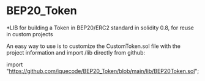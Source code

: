 # BEP20_Token

*LIB for building a Token in BEP20/ERC2 standard in solidity 0.8, for reuse in custom projects


An easy way to use is to customize the CustomToken.sol file with the project information and import /lib  directly from github:

import "https://github.com/iquecode/BEP20_Token/blob/main/lib/BEP20Token.sol";
